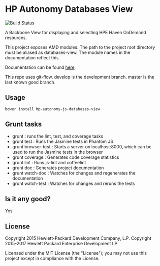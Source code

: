 # HP Autonomy Databases View

[![Build Status](https://travis-ci.org/hpe-idol/js-databases-view.svg?branch=master)](https://travis-ci.org/hpe-idol/js-databases-view)

A Backbone View for displaying and selecting HPE Haven OnDemand resources.

This project exposes AMD modules. The path to the project root directory must be aliased as databases-view. The module names
in the documentation reflect this.

Documentation can be found [here](http://hpe-idol.github.io/js-databases-view).

This repo uses git-flow. develop is the development branch. master is the last known good branch.

## Usage
    bower install hp-autonomy-js-databases-view
    
## Grunt tasks
* grunt : runs the lint, test, and coverage tasks
* grunt test : Runs the Jasmine tests in Phantom JS
* grunt browser-test : Starts a server on localhost:8000, which can be used to run the Jasmine tests in the browser
* grunt coverage : Generates code coverage statistics
* grunt lint : Runs js-lint and coffeelint
* grunt doc : Generates project documentation
* grunt watch-doc : Watches for changes and regenerates the documentation
* grunt watch-test : Watches for changes and reruns the tests
    
## Is it any good?
Yes

## License
Copyright 2015 Hewlett-Packard Development Company, L.P.
Copyright 2015-2017 Hewlett Packard Enterprise Development LP

Licensed under the MIT License (the "License"); you may not use this project except in compliance with the License.
